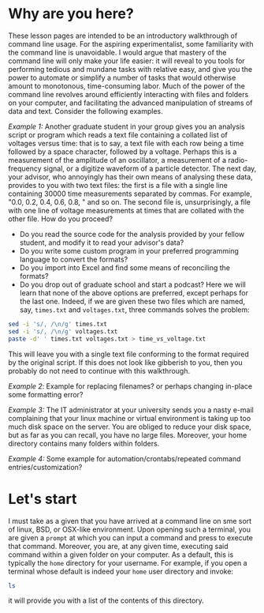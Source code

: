 # Why are you here?

These lesson pages are intended to be an introductory walkthrough of command line usage.
For the aspiring experimentalist, some familiarity with the command line is unavoidable.
I would argue that mastery of the command line will only make your life easier:
it will reveal to you tools for performing tedious and mundane tasks with relative easy,
and give you the power to automate or simplify a number of tasks that would otherwise amount to monotonous, time-consuming labor.
Much of the power of the command line revolves around efficiently interacting with files and folders
on your computer, and facilitating the advanced manipulation of streams of data and text.
Consider the following examples.

*Example 1:* Another graduate student in your group gives you an analysis script or program which reads a text file
containing a collated list of voltages versus time: that is to say, a text file
with each row being a time followed by a space character, followed by a voltage.
Perhaps this is a measurement of the amplitude of an oscillator,
a measurement of a radio-frequency signal, or a digitize waveform of a particle detector.
The next day, your advisor, who annoyingly has their own means of analysing these data,
provides to you with two text files: the first is a file with a single line containing
30000 time measurements separated by commas. For example, "0.0, 0.2, 0.4, 0.6, 0.8, " and so on.
The second file is, unsurprisingly, a file with one line of voltage measurements
at times that are collated with the other file. How do you proceed?

* Do you read the source code for the analysis provided by your fellow student, and modify
  it to read your advisor's data?
* Do you write some custom program in your preferred programming language to convert the formats?
* Do you import into Excel and find some means of reconciling the formats?
* Do you drop out of graduate school and start a podcast?
Here we will learn that none of the above options are preferred, except perhaps for the last one.
Indeed, if we are given these two files which are named, say, `times.txt` and `voltages.txt`, three commands solves the problem:
```bash
sed -i 's/, /\n/g' times.txt
sed -i 's/, /\n/g' voltages.txt 
paste -d' ' times.txt voltages.txt > time_vs_voltage.txt

```
This will leave you with a single text file conforming to the format required by the original script.
If this does not look like gibberish to you, then you probably do not need to continue with this walkthrough.

*Example 2*: Example for replacing filenames? or perhaps changing in-place some formatting error?

*Example 3:* The IT administrator at your university sends you a nasty e-mail complaining that your
linux machine or virtual environment is taking up too much disk space on the server.
You are obliged to reduce your disk space, but as far as you can recall, you have no large files.
Moreover, your home directory contains many folders within folders.

*Example 4:* Some example for automation/crontabs/repeated command entries/customization?

# Let's start

I must take as a given that you have arrived at a command line on sme sort of linux, BSD, or OSX-like environment.
Upon opening such a terminal, you are given a `prompt` at which you can input a command and press <Enter> to execute that command.
Moreover, you are, at any given time, executing said command within a given folder on your computer.
As a default, this is typically the `home` directory for your username.
For example, if you open a terminal whose default is indeed your `home` user directory and invoke:
```bash
ls
```
it will provide you with a list of the contents of this directory.
